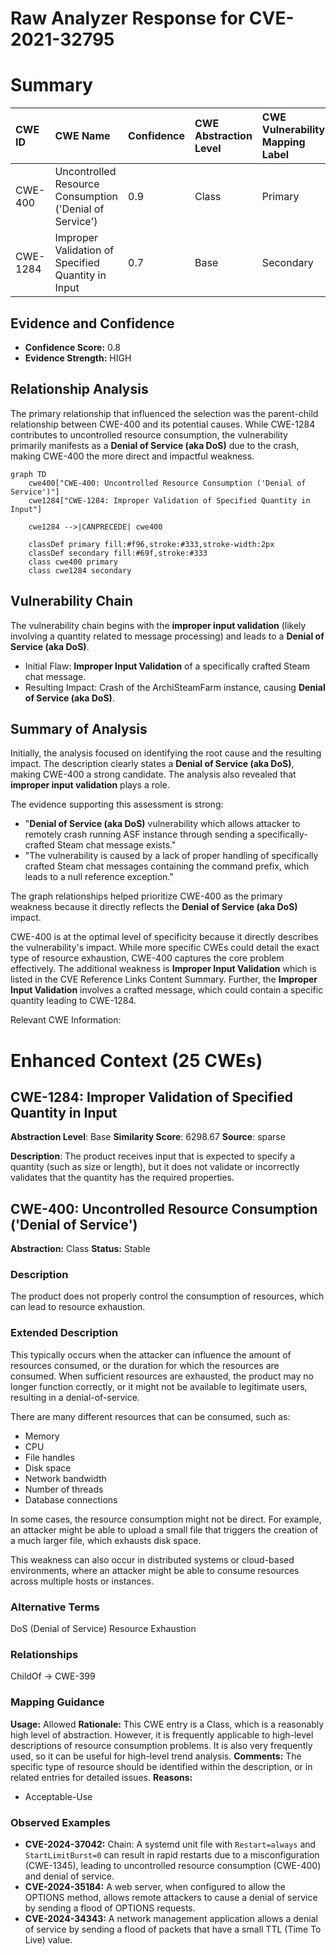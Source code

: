 # Raw Analyzer Response for CVE-2021-32795

# Summary
| CWE ID    | CWE Name                                                                  | Confidence | CWE Abstraction Level | CWE Vulnerability Mapping Label | CWE-Vulnerability Mapping Notes |
| :-------- | :------------------------------------------------------------------------ | :--------- | :---------------------- | :------------------------------ | :------------------------------ |
| CWE-400   | Uncontrolled Resource Consumption ('Denial of Service')                   | 0.9        | Class                   | Primary                         | Allowed                         |
| CWE-1284  | Improper Validation of Specified Quantity in Input                         | 0.7        | Base                    | Secondary                       | Allowed                         |

## Evidence and Confidence

*   **Confidence Score:** 0.8
*   **Evidence Strength:** HIGH

## Relationship Analysis
The primary relationship that influenced the selection was the parent-child relationship between CWE-400 and its potential causes. While CWE-1284 contributes to uncontrolled resource consumption, the vulnerability primarily manifests as a **Denial of Service (aka DoS)** due to the crash, making CWE-400 the more direct and impactful weakness.
```mermaid
graph TD
    cwe400["CWE-400: Uncontrolled Resource Consumption ('Denial of Service')"]
    cwe1284["CWE-1284: Improper Validation of Specified Quantity in Input"]
    
    cwe1284 -->|CANPRECEDE| cwe400
    
    classDef primary fill:#f96,stroke:#333,stroke-width:2px
    classDef secondary fill:#69f,stroke:#333
    class cwe400 primary
    class cwe1284 secondary
```

## Vulnerability Chain
The vulnerability chain begins with the **improper input validation** (likely involving a quantity related to message processing) and leads to a **Denial of Service (aka DoS)**.
  - Initial Flaw: **Improper Input Validation** of a specifically crafted Steam chat message.
  - Resulting Impact: Crash of the ArchiSteamFarm instance, causing **Denial of Service (aka DoS)**.

## Summary of Analysis
Initially, the analysis focused on identifying the root cause and the resulting impact. The description clearly states a **Denial of Service (aka DoS)**, making CWE-400 a strong candidate. The analysis also revealed that **improper input validation** plays a role.

The evidence supporting this assessment is strong:

*   "**Denial of Service (aka DoS)** vulnerability which allows attacker to remotely crash running ASF instance through sending a specifically-crafted Steam chat message exists."
*   "The vulnerability is caused by a lack of proper handling of specifically crafted Steam chat messages containing the command prefix, which leads to a null reference exception."

The graph relationships helped prioritize CWE-400 as the primary weakness because it directly reflects the **Denial of Service (aka DoS)** impact.

CWE-400 is at the optimal level of specificity because it directly describes the vulnerability's impact. While more specific CWEs could detail the exact type of resource exhaustion, CWE-400 captures the core problem effectively. The additional weakness is **Improper Input Validation** which is listed in the CVE Reference Links Content Summary. Further, the **Improper Input Validation** involves a crafted message, which could contain a specific quantity leading to CWE-1284.

Relevant CWE Information:

# Enhanced Context (25 CWEs)

## CWE-1284: Improper Validation of Specified Quantity in Input
**Abstraction Level**: Base
**Similarity Score**: 6298.67
**Source**: sparse

**Description**:
The product receives input that is expected to specify a quantity (such as size or length), but it does not validate or incorrectly validates that the quantity has the required properties.

## CWE-400: Uncontrolled Resource Consumption ('Denial of Service')
**Abstraction:** Class
**Status:** Stable

### Description
The product does not properly control the consumption of resources, which can lead to resource exhaustion.

### Extended Description
This typically occurs when the attacker can influence the amount of resources consumed, or the duration for which the resources are consumed. When sufficient resources are exhausted, the product may no longer function correctly, or it might not be available to legitimate users, resulting in a denial-of-service.

There are many different resources that can be consumed, such as:

*   Memory
*   CPU
*   File handles
*   Disk space
*   Network bandwidth
*   Number of threads
*   Database connections

In some cases, the resource consumption might not be direct. For example, an attacker might be able to upload a small file that triggers the creation of a much larger file, which exhausts disk space.

This weakness can also occur in distributed systems or cloud-based environments, where an attacker might be able to consume resources across multiple hosts or instances.

### Alternative Terms
DoS (Denial of Service)
Resource Exhaustion

### Relationships
ChildOf -> CWE-399

### Mapping Guidance
**Usage:** Allowed
**Rationale:** This CWE entry is a Class, which is a reasonably high level of abstraction. However, it is frequently applicable to high-level descriptions of resource consumption problems. It is also very frequently used, so it can be useful for high-level trend analysis.
**Comments:** The specific type of resource should be identified within the description, or in related entries for detailed issues.
**Reasons:**
- Acceptable-Use

### Observed Examples
- **CVE-2024-37042:** Chain: A systemd unit file with `Restart=always` and `StartLimitBurst=0` can result in rapid restarts due to a misconfiguration (CWE-1345), leading to uncontrolled resource consumption (CWE-400) and denial of service.
- **CVE-2024-35184:** A web server, when configured to allow the OPTIONS method, allows remote attackers to cause a denial of service by sending a flood of OPTIONS requests.
- **CVE-2024-34343:** A network management application allows a denial of service by sending a flood of packets that have a small TTL (Time To Live) value.